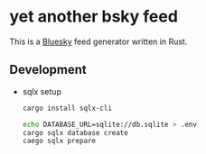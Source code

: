 # yet another bsky feed
This is a [Bluesky](https://bsky.app/) feed generator written in Rust.

## Development
- sqlx setup
  ```bash
  cargo install sqlx-cli

  echo DATABASE_URL=sqlite://db.sqlite > .env
  cargo sqlx database create
  caego sqlx prepare
  ```
